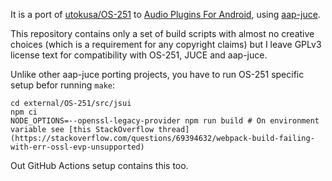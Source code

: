 It is a port of [utokusa/OS-251](https://github.com/utokusa/OS-251) to [Audio Plugins For Android](https://github.com/atsushieno/aap-core), using [aap-juce](https://github.com/atsushieno/aap-juce).

This repository contains only a set of build scripts with almost no creative choices (which is a requirement for any copyright claims) but I leave GPLv3 license text for compatibility with OS-251, JUCE and aap-juce.

Unlike other aap-juce porting projects, you have to run OS-251 specific setup befor running `make`:

```
cd external/OS-251/src/jsui
npm ci
NODE_OPTIONS=--openssl-legacy-provider npm run build # On environment variable see [this StackOverflow thread](https://stackoverflow.com/questions/69394632/webpack-build-failing-with-err-ossl-evp-unsupported)
```

Out GitHub Actions setup contains this too.
